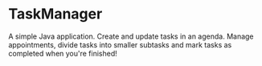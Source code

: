 # TaskManager
A simple Java application. Create and update tasks in an agenda. Manage appointments, divide tasks into smaller subtasks and mark tasks as completed when you're finished!
